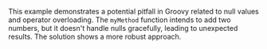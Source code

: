 This example demonstrates a potential pitfall in Groovy related to null values and operator overloading. The `myMethod` function intends to add two numbers, but it doesn't handle nulls gracefully, leading to unexpected results.  The solution shows a more robust approach.